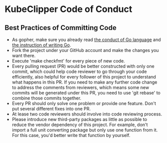 # KubeClipper Code of Conduct

## Best Practices of Committing Code

- As gopher, make sure you already read [the conduct of Go language](https://golang.org/conduct) and [the instruction of writing Go](https://golang.org/doc/effective_go.html).
- Fork the project under your GitHub account and make the changes you want there.
- Execute 'make checkfmt' for every piece of new code.
- Every pulling request (PR) would be better constructed with only one commit, which could help code reviewer to go through your code efficiently, also helpful for every follower of this project to understand what happens in this PR. If you need to make any further code change to address the comments from reviewers, which means some new commits will be generated under this PR, you need to use 'git rebase' to combine those commits together.
- Every PR should only solve one problem or provide one feature. Don't put several different fixes into one PR.
- At lease two code reviewers should involve into code reviewing process.
- Please introduce new third-party packages as little as possible to reduce the vendor dependency of this project. For example, don't import a full unit converting package but only use one function from it. For this case, you'd better write that function by yourself.